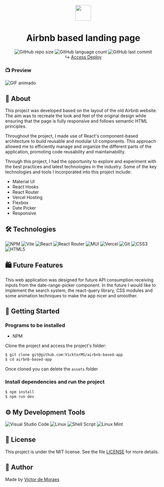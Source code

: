 
<div align="center">
  <img src="https://cdn4.iconfinder.com/data/icons/socialcones/508/Airbnb-256.png" width="50" />
  <h1>Airbnb based landing page</h1>
</div>

<div align="center">
  <img alt="GitHub repo size" src="https://img.shields.io/github/repo-size/VicktorMS/airbnb-based-app">
  <img alt="GitHub language count" src="https://img.shields.io/github/languages/count/VicktorMS/airbnb-based-app">
  <img alt="GitHub last commit" src="https://img.shields.io/github/last-commit/VicktorMS/airbnb-based-app?color=%231280BF">
  
  <div> ↪️ <a href="https://airbnb-based-mgcn9waao-vicktorms.vercel.app/">Access Deploy</a> </div>
</div>

<h3>📺 Preview</h3>

![GIF animado](assets/Airbnb.gif)


## 📝 About
<p>This project was developed based on the layout of the old Airbnb website. The aim was to recreate the look and feel of the original design while ensuring that the page is fully responsive and follows semantic HTML principles.</p>
<p>Throughout the project, I made use of React's component-based architecture to build reusable and modular UI components. This approach allowed me to efficiently manage and organize the different parts of the application, promoting code reusability and maintainability.</p>
<p>Through this project, I had the opportunity to explore and experiment with the best practices and latest technologies in the industry. Some of the key technologies and tools I incorporated into this project include:</p>
<ul>
  <li>Material UI</li>
  <li>React Hooks</li>
  <li>React Router</li>
  <li>Vercel Hosting</li>
  <li>Flexbox</li>
  <li>Date Picker</li>
  <li>Responsive</li>
</ul>


## 🛠️ Technologies
![NPM](https://img.shields.io/badge/NPM-%23CB3837.svg?style=for-the-badge&logo=npm&logoColor=white)
![Vite](https://img.shields.io/badge/vite-%23646CFF.svg?style=for-the-badge&logo=vite&logoColor=white)
![React](https://img.shields.io/badge/react-%2320232a.svg?style=for-the-badge&logo=react&logoColor=%2361DAFB)
![React Router](https://img.shields.io/badge/React_Router-CA4245?style=for-the-badge&logo=react-router&logoColor=white)
![MUI](https://img.shields.io/badge/MUI-%230081CB.svg?style=for-the-badge&logo=mui&logoColor=white)
![Vercel](https://img.shields.io/badge/vercel-%23000000.svg?style=for-the-badge&logo=vercel&logoColor=white)
![Git](https://img.shields.io/badge/git-%23F05033.svg?style=for-the-badge&logo=git&logoColor=white)
![CSS3](https://img.shields.io/badge/css3-%231572B6.svg?style=for-the-badge&logo=css3&logoColor=white)
![HTML5](https://img.shields.io/badge/html5-%23E34F26.svg?style=for-the-badge&logo=html5&logoColor=white)

## 🛍️ Future Features

This web application was designed for future API consumption receiving inputs from the date-range-picker component. In the future I would like to implement the search system, the react-query library, CSS modules and some animation techniques to make the app nicer and smoother.

## 🏁 Getting Started

### Programs to be installed
- NPM

Clone the project and access the project's folder:

```bash
$ git clone git@github.com:VicktorMS/airbnb-based-app
$ cd airbnb-based-app
```
Once cloned you can delete the `assets` folder

### Install dependencies and run the project

```bash
$ npm install
$ npm run dev
```


## ⚙️ My Development Tools
![Visual Studio Code](https://img.shields.io/badge/Visual%20Studio%20Code-0078d7.svg?style=for-the-badge&logo=visual-studio-code&logoColor=white)
![Linux](https://img.shields.io/badge/Linux-FCC624?style=for-the-badge&logo=linux&logoColor=black)
![Shell Script](https://img.shields.io/badge/shell_script-%23121011.svg?style=for-the-badge&logo=gnu-bash&logoColor=whit)
![Linux Mint](https://img.shields.io/badge/Linux%20Mint-87CF3E?style=for-the-badge&logo=Linux%20Mint&logoColor=white)

## 🔑 License

This project is under the MIT license. See the file [LICENSE](LICENSE) for more details.

## 🎯 Author

<p>
	Made by <a href="https://www.linkedin.com/in/victor-moraes-43006a112/">Victor de Moraes</a>
</p>

